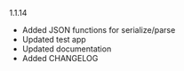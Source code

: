 1.1.14

- Added JSON functions for serialize/parse
- Updated test app
- Updated documentation
- Added CHANGELOG
